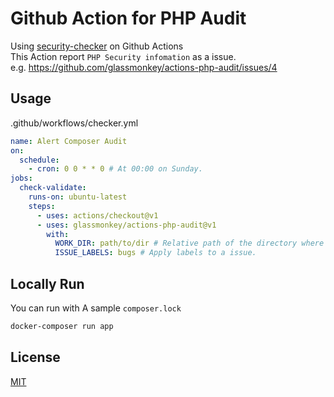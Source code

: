 #  Github Action for PHP Audit
Using [security-checker](https://github.com/sensiolabs/security-checker) on Github Actions  
This Action report `PHP Security infomation` as a issue.   
e.g. https://github.com/glassmonkey/actions-php-audit/issues/4

## Usage

.github/workflows/checker.yml
```yaml
name: Alert Composer Audit
on:
  schedule:
    - cron: 0 0 * * 0 # At 00:00 on Sunday.
jobs:
  check-validate:
    runs-on: ubuntu-latest
    steps:
      - uses: actions/checkout@v1
      - uses: glassmonkey/actions-php-audit@v1
        with:
          WORK_DIR: path/to/dir # Relative path of the directory where composer.lock exists
          ISSUE_LABELS: bugs # Apply labels to a issue. 
```

## Locally Run
You can run with A sample `composer.lock`
```bash
docker-composer run app
```

## License
[MIT](https://github.com/tcnksm/tool/blob/master/LICENCE)
